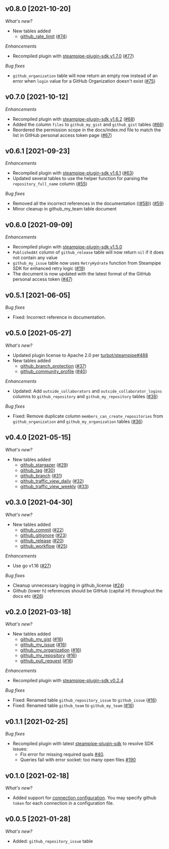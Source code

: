 ## v0.8.0 [2021-10-20]

_What's new?_

- New tables added
  - [github_rate_limit](https://hub.steampipe.io/plugins/turbot/github/tables/github_rate_limit) ([#74](https://github.com/turbot/steampipe-plugin-github/pull/74))

_Enhancements_

- Recompiled plugin with [steampipe-plugin-sdk v1.7.0](https://github.com/turbot/steampipe-plugin-sdk/blob/main/CHANGELOG.md#v170--2021-10-18) ([#77](https://github.com/turbot/steampipe-plugin-github/pull/77))

_Bug fixes_

- `github_organization` table will now return an empty row instead of an error when `login` value for a GitHub Organization doesn't exist ([#75](https://github.com/turbot/steampipe-plugin-github/pull/75))

## v0.7.0 [2021-10-12]

_Enhancements_

- Recompiled plugin with [steampipe-plugin-sdk v1.6.2](https://github.com/turbot/steampipe-plugin-sdk/blob/main/CHANGELOG.md#v162--2021-10-08) ([#68](https://github.com/turbot/steampipe-plugin-github/pull/68))
- Added the column `files` to `github_my_gist` and `github_gist` tables ([#66](https://github.com/turbot/steampipe-plugin-github/pull/66))
- Reordered the permission scope in the docs/index.md file to match the list in GitHub personal access token page ([#67](https://github.com/turbot/steampipe-plugin-github/pull/67))

## v0.6.1 [2021-09-23]

_Enhancements_

- Recompiled plugin with [steampipe-plugin-sdk v1.6.1](https://github.com/turbot/steampipe-plugin-sdk/blob/main/CHANGELOG.md#v161--2021-09-21) ([#63](https://github.com/turbot/steampipe-plugin-github/pull/63))
- Updated several tables to use the helper function for parsing the `repository_full_name` column ([#55](https://github.com/turbot/steampipe-plugin-github/pull/55))

_Bug fixes_

- Removed all the incorrect references in the documentation (([#58](https://github.com/turbot/steampipe-plugin-github/pull/58))) ([#59](https://github.com/turbot/steampipe-plugin-github/pull/59))
- Minor cleanup in github_my_team table document

## v0.6.0 [2021-09-09]

_Enhancements_

- Recompiled plugin with [steampipe-plugin-sdk v1.5.0](https://github.com/turbot/steampipe-plugin-sdk/blob/main/CHANGELOG.md#v150--2021-08-06)
- `PublishedAt` column of `github_release` table will now return `nil` if it does not contain any value
- `github_my_issue` table now uses `RetryHydrate` function from Steampipe SDK for enhanced retry logic ([#19](https://github.com/turbot/steampipe-plugin-github/pull/19))
- The document is now updated with the latest format of the GitHub personal access token ([#47](https://github.com/turbot/steampipe-plugin-github/pull/47))

## v0.5.1 [2021-06-05]

_Bug fixes_

- Fixed: Incorrect reference in documentation.

## v0.5.0 [2021-05-27]

_What's new?_

- Updated plugin license to Apache 2.0 per [turbot/steampipe#488](https://github.com/turbot/steampipe/issues/488)
- New tables added
  - [github_branch_protection](https://hub.steampipe.io/plugins/turbot/github/tables/github_branch_protection) ([#37](https://github.com/turbot/steampipe-plugin-github/issues/37))
  - [github_community_profile](https://hub.steampipe.io/plugins/turbot/github/tables/github_community_profile) ([#40](https://github.com/turbot/steampipe-plugin-github/issues/40))

_Enhancements_

- Updated: Add `outside_collaborators` and `outside_collaborator_logins` columns to `github_repository` and `github_my_repository` tables ([#38](https://github.com/turbot/steampipe-plugin-github/issues/38))

_Bug fixes_

- Fixed: Remove duplicate column `members_can_create_repositories` from `github_organization` and `github_my_organization` tables ([#36](https://github.com/turbot/steampipe-plugin-github/pull/36))

## v0.4.0 [2021-05-15]

_What's new?_

- New tables added
  - [github_stargazer](https://hub.steampipe.io/plugins/turbot/github/tables/github_stargazer) ([#29](https://github.com/turbot/steampipe-plugin-github/pull/29))
  - [github_tag](https://hub.steampipe.io/plugins/turbot/github/tables/github_tag) ([#30](https://github.com/turbot/steampipe-plugin-github/pull/30))
  - [github_branch](https://hub.steampipe.io/plugins/turbot/github/tables/github_branch) ([#31](https://github.com/turbot/steampipe-plugin-github/pull/31))
  - [github_traffic_view_daily](https://hub.steampipe.io/plugins/turbot/github/tables/github_traffic_view_daily) ([#32](https://github.com/turbot/steampipe-plugin-github/pull/32))
  - [github_traffic_view_weekly](https://hub.steampipe.io/plugins/turbot/github/tables/github_traffic_view_weekly) ([#33](https://github.com/turbot/steampipe-plugin-github/pull/33))


## v0.3.0 [2021-04-30]

_What's new?_

- New tables added
  - [github_commit](https://hub.steampipe.io/plugins/turbot/github/tables/github_commit) ([#22](https://github.com/turbot/steampipe-plugin-github/pull/22))
  - [github_gitignore](https://hub.steampipe.io/plugins/turbot/github/tables/github_gitignore) ([#23](https://github.com/turbot/steampipe-plugin-github/pull/23))
  - [github_release](https://hub.steampipe.io/plugins/turbot/github/tables/github_release) ([#20](https://github.com/turbot/steampipe-plugin-github/pull/20))
  - [github_workflow](https://hub.steampipe.io/plugins/turbot/github/tables/github_workflow) ([#25](https://github.com/turbot/steampipe-plugin-github/pull/25))

_Enhancements_

- Use go v1.16 ([#27](https://github.com/turbot/steampipe-plugin-github/pull/27))

_Bug fixes_

- Cleanup unnecessary logging in github_license ([#24](https://github.com/turbot/steampipe-plugin-github/pull/24))
- Github (lower h) references should be GitHub (capital H) throughout the docs etc ([#26](https://github.com/turbot/steampipe-plugin-github/pull/26))


## v0.2.0 [2021-03-18]

_What's new?_

- New tables added
  - [github_my_gist](https://hub.steampipe.io/plugins/turbot/github/tables/github_my_gist) ([#16](https://github.com/turbot/steampipe-plugin-github/pull/16))
  - [github_my_issue](https://hub.steampipe.io/plugins/turbot/github/tables/github_my_issue) ([#16](https://github.com/turbot/steampipe-plugin-github/pull/16))
  - [github_my_organization](https://hub.steampipe.io/plugins/turbot/github/tables/github_my_organization) ([#16](https://github.com/turbot/steampipe-plugin-github/pull/16))
  - [github_my_repository](https://hub.steampipe.io/plugins/turbot/github/tables/github_my_repository) ([#16](https://github.com/turbot/steampipe-plugin-github/pull/16))
  - [github_pull_request](https://hub.steampipe.io/plugins/turbot/github/tables/github_pull_request) ([#16](https://github.com/turbot/steampipe-plugin-github/pull/16))

_Enhancements_

- Recompiled plugin with [steampipe-plugin-sdk v0.2.4](https://github.com/turbot/steampipe-plugin-sdk/blob/main/CHANGELOG.md#v024-2021-03-16)

_Bug fixes_

- Fixed: Renamed table `github_repository_issue` to `github_issue` ([#16](https://github.com/turbot/steampipe-plugin-github/pull/16))
- Fixed: Renamed table `github_team` to `github_my_team` ([#16](https://github.com/turbot/steampipe-plugin-github/pull/16))


## v0.1.1 [2021-02-25]

_Bug fixes_

- Recompiled plugin with latest [steampipe-plugin-sdk](https://github.com/turbot/steampipe-plugin-sdk) to resolve SDK issues:
  - Fix error for missing required quals [#40](https://github.com/turbot/steampipe-plugin-sdk/issues/42).
  - Queries fail with error socket: too many open files [#190](https://github.com/turbot/steampipe/issues/190)


## v0.1.0 [2021-02-18]

_What's new?_

- Added support for [connection configuration](https://github.com/turbot/steampipe-plugin-github/blob/main/docs/index.md#connection-configuration). You may specify github `token` for each connection in a configuration file.


## v0.0.5 [2021-01-28]

_What's new?_

- Added: `github_repository_issue` table

